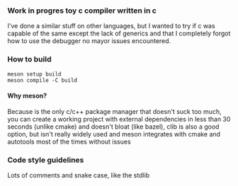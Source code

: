 ### Work in progres toy c compiler written in c
I've done a similar stuff on other languages, but I wanted to try if c
was capable of the same except the lack of generics and that I completely
forgot how to use the debugger no mayor issues encountered.

### How to build
```shell
meson setup build
meson compile -C build
```
#### Why meson?
Because is the only c/c++ package manager that doesn't suck too much, you
can create a working project with external dependencies in less than 30 
seconds (unlike cmake) and doesn't bloat (like bazel), clib is also a good
option, but isn't really widely used and meson integrates with cmake and 
autotools most of the times without issues

### Code style guidelines
Lots of comments and snake case, like the stdlib
